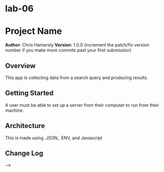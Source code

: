 # lab-06
# Project Name

**Author**: Chris Hamersly
**Version**: 1.0.0 (increment the patch/fix version number if you make more commits past your first submission)

## Overview
This app is collecting data from a search query and producing results.

## Getting Started
A user must be able to set up a server from their computer to run from their machine. 

## Architecture
This is made using .JSON, .ENV, and Javascript

## Change Log
<!-- Use this area to document the iterative changes made to your application as each feature is successfully implemented. Use time stamps. Here's an examples:

01-01-2001 4:59pm - Application now has a fully-functional express server, with a GET route for the location resource.

## Credits and Collaborations
<!-- Give credit (and a link) to other people or resources that helped you build this application. -->
-->
